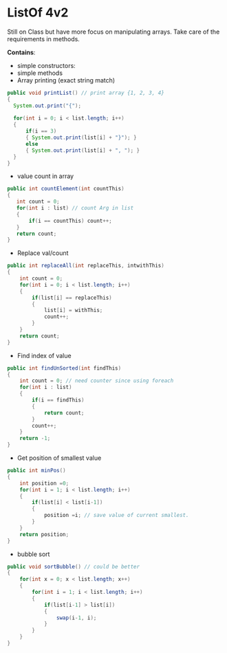# ListOf 4v2

Still on Class but have more focus on manipulating arrays. Take care of the requirements in methods.

__Contains__:

- simple constructors:
- simple methods
- Array printing (exact string match)

```java
public void printList() // print array {1, 2, 3, 4}
{
  System.out.print("{");
  
  for(int i = 0; i < list.length; i++)
  {
      if(i == 3)
      { System.out.print(list[i] + "}"); }
      else
      { System.out.print(list[i] + ", "); }
  }
}
```

- value count in array

```java
public int countElement(int countThis)
{
   int count = 0;
   for(int i : list) // count Arg in list
   {
       if(i == countThis) count++;
   }
   return count;
}
```

- Replace val/count

```java
public int replaceAll(int replaceThis, intwithThis)
{
    int count = 0;
    for(int i = 0; i < list.length; i++)
    {
        if(list[i] == replaceThis)
        {
            list[i] = withThis;
            count++;
        }
    }
    return count;
}
```

- Find index of value

```java
public int findUnSorted(int findThis)
{  
    int count = 0; // need counter since using foreach
    for(int i : list)
    {
        if(i == findThis)
        {
            return count;
        }
        count++;
    }
    return -1;
}
```

- Get position of smallest value

```java
public int minPos()
{
    int position =0;
    for(int i = 1; i < list.length; i++)
    {
        if(list[i] < list[i-1])
        {
            position =i; // save value of current smallest.
        }
    }
    return position;
}
```

- bubble sort

```java
public void sortBubble() // could be better
{
    for(int x = 0; x < list.length; x++)
    {
        for(int i = 1; i < list.length; i++)
        {
            if(list[i-1] > list[i])
            {
                swap(i-1, i);
            }
        }
    }
}
```
